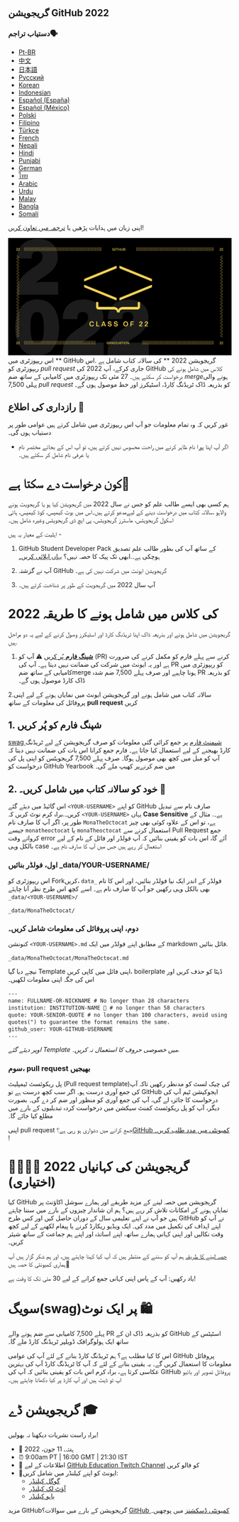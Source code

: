 ## گریجویشن GitHub 2022


### دستیاب تراجم🗣

* [Pt-BR](https://bit.ly/3LI8kAc)
* [中文](https://bit.ly/3kE3Ezc)
* [日本語](https://bit.ly/38TCVfm)
* [Русский](https://bit.ly/3w7d7EL)
* [Korean](https://bit.ly/3MS4owN)
* [Indonesian](https://bit.ly/3yeTRrI)
* [Español (España)](./translations/README.es-es.md)
* [Español (México)](./translations/README.es-mx.md)
* [Polski](https://bit.ly/38c411k)
* [Filipino](./translations/README.tl.md)
* [Türkçe](./translations/README.tr.md)
* [French](./translations/README.fr.md)
* [Nepali](./translations/README.np.md) 
* [Hindi](./translations/README.hi.md)
* [Punjabi](./translations/README.pun.md)
* [German](./translations/README.de.md)
* [ไทย](./translations/README.th.md)
* [Arabic](./translations/README.ar.md)
* [Urdu](./translations/README.ur.md)
* [Malay](./translations/README.may.md)
* [Bangla](./translations/README.bn_bd.md)
* [Somali](./translations/README.so.md)

اپنی زبان میں ہدایات پڑھیں یا [ترجمہ میں تعاون کریں](translations/README.md)!

![2022-github-graduation-social-card-1](/assets/GHG_Blog_1.jpg)
اس ریپوزٹری میں ** GitHub گریجویشن 2022 ** کی سالانہ کتاب شامل ہے .اس ریپوزٹری کو *pull request* جاری کرکے، آپ 2022 کی GitHub کلاس میں شامل ہونے کی درخواست کر سکتے ہیں۔
27 مئی تک ریپوزٹری میں کامیابی کے ساتھ ضم *merge*ہونے والی پہلی 7,500 *pull request* کو بذریعہ ڈاک ٹریڈنگ کارڈ، اسٹیکرز اور خط موصول ہوں گے۔

## رازداری کی اطلاع 👀

غور کریں کہ وہ تمام معلومات جو آپ اس ریپوزٹری میں شامل کرتے ہیں عوامی طور پر دستیاب ہوں گی۔

- اگر آپ اپنا پورا نام ظاہر کرنے میں راحت محسوس نہیں کرتے ہیں، تو آپ اس کے بجائے مختصر نام یا عرفی نام شامل کر سکتے ہیں۔

# کون درخواست دے سکتا ہے📝


ہم کسی بھی ایسے طالب علم کو  جس نے سال 2022 میں گریجویشن کیا ہو یا گریجویٹ ہونے والاہو ،سالانہ کتاب میں درخواست دینے کے لیےمدعو کرتے ہیں۔اس میں بوٹ کیمپس، کوڈ کیمپس، ہائی اسکول گریجویٹس، ماسٹرز گریجویٹس، پی ایچ ڈی گریجویٹس وغیرہ شامل ہیں۔

اہلیت کے معیار یہ ہیں -
1. GitHub Student Developer Pack کے ساتھ آپ کی بطور طالب علم تصدیق ہوچکی ہے۔.ابھی تک پیک کا حصہ نہیں؟ [یہاں اپلائی کریں۔](https://education.github.com/discount_requests/student_application?utm_source=2022-06-11-GitHubGraduation)

2. آپ نے گزشتہ GitHub گریجویشن ایونٹ میں شرکت نہیں کی ہے۔

3. آپ سال 2022 میں گریجویٹ کے طور پر شناخت کرتے ہیں۔

# 2022 کی کلاس میں شامل ہونے کا طریقہ
گریجویشن میں شامل ہونے اور بذریعہ ڈاک  اپنا ٹریڈنگ کارڈ اور اسٹیکرز وصول کرنے کے لیے یہ دو مراحل ہیں.
1. [**شپنگ فارم** پُر کریں](https://airtable.com/shrVMo8ItH4wjsO9f)
⚠️ آپ کو (PR) کرنے سے پہلے فارم کو مکمل کرنے کی ضرورت ہے اور یہ ایونٹ میں شرکت کی ضمانت نہیں دیتا ہے۔ آپ کی PR کو ریپوزٹری میں کامیابی کے ساتھ ضمmerge ہونا چاہیے اور صرف پہلے 7,500 ضم شدہ PR کو  بذریعہ ڈاک کارڈ موصول ہوں گے۔

2.سالانہ کتاب میں شامل ہونے اور گریجویشن ایونٹ میں نمایاں ہونے کے لیے اپنی پروفائل کی معلومات کے ساتھ **pull request** کریں

## 1. شپنگ فارم کو پُر کریں

[swag شپمنٹ فارم](https://airtable.com/shrVMo8ItH4wjsO9f) پر جمع کرائی گئی معلومات کو صرف گریجویشن کے لیے ٹریڈنگ کارڈ  بھیجنے کے لیے استعمال کیا جاتا ہے۔ فارم جمع کرانا اس بات کی ضمانت نہیں دیتا کہ آپ کو میل میں کچھ بھی موصول ہوگا۔ صرف پہلے 7,500 گریجویٹس کو اپنی پل کی درخواست کو GitHub Yearbook میں ضم کرنےپر کھیپ ملے گی۔

## 2. خود کو سالانہ کتاب میں شامل کریں۔ 🏫

اس گائیڈ میں دیئے گئے `<YOUR-USERNAME>` کو اپنے GitHub صارف نام سے تبدیل کریں۔.براہ کرم نوٹ کریں کہ `<YOUR-USERNAME>` یہاں **Case Sensitive** ہے۔. مثال کے طور پر، اگر آپ کا صارف نام `MonaTheOctocat` ہے، تو اس کے علاوہ کوئی بھی چیز جیسے `monatheoctocat` یا `monaTheoctocat` استعمال کرنے سے Pull Request جمع کرواتے وقت error آئے گا، اس بات کو یقینی بنائیں کہ آپ فولڈر  اور فائل کے نام کے لیے بالکل وہی case استعمال کر رہے ہیں جس میں آپ کا صارف نام ہے۔

### اول، فولڈر بنائیں \_data/YOUR-USERNAME/



اس ریپوزٹری کو Forkکریں، `data_` فولڈر کے اندر ایک نیا فولڈر بنائیں، اور اس کا نام بھی بالکل وہی رکھیں جو آپ کا صارف نام ہے۔ اسے کچھ اس طرح نظر آنا چاہئے `_data/<YOUR-USERNAME>/`

```
_data/MonaTheOctocat/
```

### دوم، اپنی پروفائل کی معلومات شامل کریں۔

کنونشن `<YOUR-USERNAME>.md` کے مطابق اپنے فولڈر میں ایک markdown فائل بنائیں.

```
_data/MonaTheOctocat/MonaTheOctocat.md
```

نیچے دیا گیا Template اپنی فائل میں کاپی کریں، boilerplate ڈیٹا کو حذف کریں اور اس کی جگہ  اپنی معلومات لکھیں۔
```
---
name: FULLNAME-OR-NICKNAME # No longer than 28 characters
institution: INSTITUTION-NAME 🚩 # no longer than 58 characters
quote: YOUR-SENIOR-QUOTE # no longer than 100 characters, avoid using quotes(") to guarantee the format remains the same.
github_user: YOUR-GITHUB-USERNAME
---
```

_اوپر دیئے گئے Template میں خصوصی حروف کا استعمال نہ کریں۔._

### سوم، pull request بھیجیں
پل ریکوئسٹ ٹیمپلیٹ (Pull request template)کی چیک لسٹ کو مدنظر رکھیں تاکہ آپ کی جمع آوری درست ہو۔ اگر سب کچھ درست ہے تو GitHub ایجوکیشن ٹیم آپ کی درخواست کا جائزہ لے گی، آپ کی جمع آوری کو منظور اور ضم کر دے گی۔ بصورت دیگر، آپ کو پل ریکوئسٹ کمنٹ سیکشن میں درخواست کردہ تبدیلیوں کے بارے میں مطلع کیا جائے گا۔

اپنی pull request جمع کرانے میں دشواری ہو رہی ہے؟[GitHub کمیونٹی میں مدد طلب کریں۔
](https://github.com/orgs/github-community/discussions/categories/github-education)!

# گریجویشن کی کہانیاں 2022 👩‍🏫👨‍🏫 (اختیاری)

کیا GitHub گریجویشن میں حصہ لینے کے مزید طریقے اور ہمارے سوشل اکاؤنٹ پر نمایاں ہونے کے امکانات تلاش کر رہے ہیں؟
ہم ان شاندار چیزوں کے بارے میں سننا چاہتے ہیں جو آپ نے اپنے تعلیمی سال کے دوران حاصل کیں اور کس طرح GitHub نے آپ کو اپنے اہداف کی تکمیل میں مدد کی۔ ایک ویڈیو ریکارڈ کرنے یا پیغام لکھنے کے لیے کچھ وقت نکالیں اور اپنی کہانی ہمارے ساتھ، اپنے اساتذہ اور اپنے ہم جماعت کے ساتھ شیئر کریں۔

[حصہ لینے کا طریقہ](https://drive.google.com/file/d/1AcgUKLXx6WIC5s4eanzOfj8EsiYHARrt/view?usp=sharing)
ہم آپ کو سننے کے منتظر ہیں کہ آپ کیا کہنا چاہتے ہیں، اور ہم شکر گزار ہیں آپ ہماری کمیونٹی کا حصہ ہیں💖

یاد رکھیں: آپ کے پاس اپنی کہانی جمع کرانے کے لیے 30 مئی تک کا وقت ہے!

# سویگ(swag)پر ایک نوٹ 🛍


پہلے 7,500 کامیابی سے ضم ہونے والے PR کو بذریعہ ڈاک ان کے GitHub اسٹیٹس کے ساتھ ایک ہولوگرافک ڈویلپر ٹریڈنگ کارڈ ملے گا۔

اس کا کیا مطلب ہے؟ ہم ٹریڈنگ کارڈ بنانے کے لئے آپ کی عوامی GitHub پروفائل معلومات کا استعمال کریں گے۔ یہ یقینی بنانے کے لئے کہ آپ کا ٹریڈنگ کارڈ آپ کی بہترین عکاسی کرتا ہے، براہ کرم اس بات کو یقینی بنائیں کہ آپ کی GitHub پروفائل تصویر اور بائیو اپ ٹو ڈیٹ ہیں اور آپ کارڈ پر کیا دکھانا چاہتے ہیں۔

# گریجویشن ڈے 🎓


براہِ راست نشریات دیکھنا نہ بھولیں!

- 📆 ہفتہ، 11 جون، 2022
- ⏰ 9:00am PT | 16:00 GMT | 21:30 IST
- 📍 اطلاعات کے لیے [GitHub Education Twitch Channel](https://twitch.tv/githubeducation) کو فالو کریں
- 📎ایونٹ کو اپنے کیلنڈر میں شامل کریں:
  - [گوگل کیلنڈر](https://calendar.google.com/calendar/render?action=TEMPLATE&dates=20220611T160000Z%2F20220611T180000Z&details=&location=https%3A%2F%2Fwww.twitch.tv%2Fgithubeducation&text=%F0%9F%8E%89%F0%9F%8E%8A%20GitHub%20Graduation%202022%20%F0%9F%8E%89%F0%9F%8E%8A)
  - [آؤٹ لک کیلنڈر](https://outlook.live.com/calendar/0/deeplink/compose?allday=false&body=&enddt=2022-06-11T18%3A00%3A00%2B00%3A00&location=https%3A%2F%2Fwww.twitch.tv%2Fgithubeducation&path=%2Fcalendar%2Faction%2Fcompose&rru=addevent&startdt=2022-06-11T16%3A00%3A00%2B00%3A00&subject=%F0%9F%8E%89%F0%9F%8E%8A%20GitHub%20Graduation%202022%20%F0%9F%8E%89%F0%9F%8E%8A)
  - [یاہو کیلنڈر](https://calendar.yahoo.com/?desc=&dur=&et=20220611T180000Z&in_loc=https%3A%2F%2Fwww.twitch.tv%2Fgithubeducation&st=20220611T160000Z&title=%F0%9F%8E%89%F0%9F%8E%8A%20GitHub%20Graduation%202022%20%F0%9F%8E%89%F0%9F%8E%8A&v=60)

مزید GitHubگریجویشن کے بارے میں سوالات؟ [GitHub کمیونٹی ڈسکشنز](https://github.com/orgs/github-community/discussions/categories/github-education) میں پوچھیں۔

